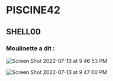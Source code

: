 # PISCINE42
## SHELL00
### Moulinette a dit :
![Screen Shot 2022-07-13 at 9 46 53 PM](https://user-images.githubusercontent.com/77756115/178818985-500e6a63-edbe-4f07-a60a-2c0fda67b0c0.png)


![Screen Shot 2022-07-13 at 9 47 00 PM](https://user-images.githubusercontent.com/77756115/178818994-848d9584-2754-4d1b-a4be-f339d462149d.png)
